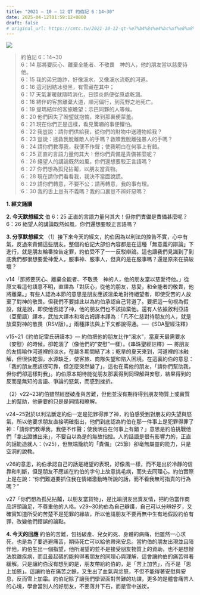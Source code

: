 ```yaml
---
title: "2021 – 10 – 12 QT 約伯記 6：14~30"
date: 2025-04-12T01:59:12+0800
draft: false
# original_url: https://cmtc.tw/2021-10-12-qt-%e7%b4%84%e4%bc%af%e8%a8%98-6%ef%bc%9a1430
---
```


![](/images/qt.jpg)
> 約伯記 6：14\~30  
> 6：14 那將要灰心、離棄全能者、不敬畏　神的人，他的朋友當以慈愛待他。  
> 6：15 我的弟兄詭詐，好像溪水，又像溪水流乾的河道。  
> 6：16 這河因結冰發黑，有雪藏在其中；  
> 6：17 天氣漸暖就隨時消化，日頭炎熱便從原處乾涸。  
> 6：18 結伴的客旅離棄大道，順河偏行，到荒野之地死亡。  
> 6：19 提瑪結伴的客旅瞻望；示巴同夥的人等候。  
> 6：20 他們因失了盼望就抱愧，來到那裏便蒙羞。  
> 6：21 現在你們正是這樣，看見驚嚇的事便懼怕。  
> 6：22 我豈說：請你們供給我，從你們的財物中送禮物給我？  
> 6：23 豈說：拯救我脫離敵人的手嗎？救贖我脫離強暴人的手嗎？  
> 6：24 請你們教導我，我便不作聲；使我明白在何事上有錯。  
> 6：25 正直的言語力量何其大！但你們責備是責備甚麼呢？  
> 6：26 絕望人的講論既然如風，你們還想要駁正言語嗎？  
> 6：27 你們想為孤兒拈鬮，以朋友當貨物。  
> 6：28 現在請你們看看我，我決不當面說謊。  
> 6：29 請你們轉意，不要不公；請再轉意，我的事有理。  
> 6：30 我的舌上豈有不義嗎？我的口裏豈不辨奸惡嗎？

**1. 經文誦讀**

**2.  今天默想經文**
伯 6：25 正直的言語力量何其大！但你們責備是責備甚麼呢？  
6：26 絕望人的講論既然如風，你們還想要駁正言語嗎？

**3. 分享默想經文**
（1）接下來今天的經文，約伯因為以利法的控告不實，心中有氣，反過來責備這些朋友。整個約伯記大部份內容都是在這種「無意義的辯論」下進行，就是朋友輪番控告定罪，約伯受不了一一反駁辯論。這也讓我們見識到了到底我們都很想要愛神愛人，服事神、服事人，但真的是在服事嗎？還是原來在搞破壞？

v14「那將要灰心、離棄全能者、不敬畏　神的人，他的朋友當以慈愛待他。」從原文看這句語意不明，直譯為「對灰心，從他的朋友，慈愛，和全能者的敬畏，他將離棄。」有些人認為本節的意思是朋友應該溫柔地對待絕望者，即使受苦的人放棄了對神的敬畏。但我們不要據此以為約伯承認自己背道了。要把這一句視為假設，就是說，即使他否認了神，他的朋友們也不該拋棄他。還有人依據敘利亞語（亞蘭語）譯本，武加大譯本和塔古姆譯本譯為：「凡不仁慈對待朋友的人，就是放棄對神的敬畏（RSV版）。」兩種譯法與上下文都說得通。──《SDA聖經注釋》

v15\~21《約伯記雷氏研讀本》— 約伯把他的朋友比作“溪水”，當夏天最需要水（安慰）的時候，卻乾涸了（像他們的“安慰”一樣）。《串珠聖經註釋》— 將朋友的友情喻作河道裡的淡水，在嚴冬期間結了冰；乾旱的夏天來到，河道裡的冰融解，但很快乾涸，水源缺乏，使客旅、商隊失望和陷入困境。在這裏約伯的意思：「我的朋友應該很可靠，但怎麼突然變了」，這也在罵他的朋友，「請你們幫助我，但你們卻這樣對我」。約伯原本期待能從朋友那裏得到同理解與安慰，結果得到的反而是無知的言語、爭論的怒氣，而感到挫折。

（2）v22\~23約伯雖然經歷破產與苦難，但他並沒有期待得到朋友物質上或實質上的幫助，他需要的只是是同情和瞭解。

v24\~25對於以利法斷定約伯一定是犯罪得罪了神，約伯感受到對朋友的失望與怒氣，所以他要求朋友直接明確指出，他們到底認為約伯在那一件事上是犯罪得罪了神：「請你們教導我，我便不作聲；使我明白在何事上有錯？」意思是約伯挑戰他們「拿出證據出來」，不要自以為是的無故指控。人的話語是很有影響力的，正直的話能造就人：（v25），但無端籠統的「責備」（25節）卻毫無屬靈的能力，只是空洞的說教。

v26的意思，約伯承認自己的話是絕望的表現，好像風一樣，而不是出於冷靜的信靠和判斷，但是朋友不應該在約伯的字句上故意挑毛病，而失去同理心。約伯實際上是在說：“你們難道要抓住我在情緒激動時所說的話，而不看我無可指責的行為嗎？”

v27「你們想為孤兒拈鬮，以朋友當貨物」，是比喻朋友出賣友情，把約伯當作商品評頭論足，不尊重他的人格。v29\~30約伯為自己辯護，自己可以分辨好歹，又確實知道所受的苦楚不是犯罪的緣故，所以他請朋友不要再無中生有地假設約伯有罪，改變他們錯誤的論點。

**4. 今天的回應**
約伯的苦難，包括破產、兒女的死、身體的病痛，他雖然一心求死，也是為了要逃避痛苦，期待死亡可以給他帶來安息。當約伯的朋友出現並且陪伴他，約伯生出一個指望，他所渴望的並不是接受朋友物質上的資助，也不是想辦法脫離疾病，而且最起碼的能夠得著朋友的同理心與理解，這會讓約伯的痛苦得著緩解。只是讓約伯沒有想到的是，朋友帶給約伯的，是「苦上加苦」，而不是「恩上加恩」。這讓約伯在痛苦之餘，又生出了血氣與忿怒，不但不能得著安慰與安息，反而雪上加霜。約伯記除了讓我們學習面對苦難的功課，更多的是體會痛苦人的心境，學會當別人的好朋友，不要落井下石，而是雪中送炭。
